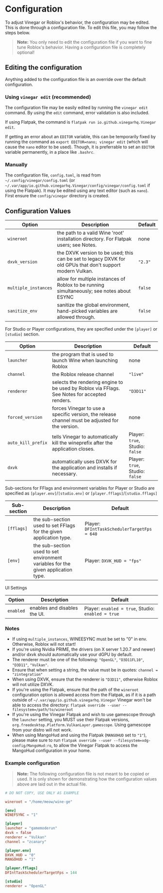 # Configuration

To adjust Vinegar or Roblox's behavior, the configuration may be edited. This is done through a configuration file. To edit this file, you may follow the steps below.

> **Note:** You only need to edit the configuration file if you want to fine tune Roblox's behavior. Having a configuration file is completely optional!

## Editing the configuration

Anything added to the configuration file is an override over the default configuration.

### Using `vinegar edit` (recommended)

The configuration file may be easily edited by running the `vinegar edit` command. By using the `edit` command, error validation is also included.

If using Flatpak, the command is `flatpak run io.github.vinegarhq.Vinegar edit`.

If getting an error about an `EDITOR` variable, this can be temporarily fixed by running the command as `export EDITOR=nano; vinegar edit` (which will cause the `nano` editor to be used). Though, it is preferrable to set an `EDITOR` variable permanently, in a place like `.bashrc`.

### Manually

The configuration file, `config.toml`, is read from `~/.config/vinegar/config.toml` (or `~/.var/app/io.github.vinegarhq.Vinegar/config/vinegar/config.toml` if using the Flatpak). It may be edited using any text editor (such as `nano`). First ensure the `config/vinegar` directory is created.

## Configuration Values

| Option               | Description                                                                                                | Default   |
| -------------------- | ---------------------------------------------------------------------------------------------------------- | --------- |
| `wineroot`           | the path to a valid Wine 'root' installation directory. For Flatpak users; see Notes.                      | none      |
| `dxvk_version`       | the DXVK version to be used; this can be set to legacy DXVK for old GPUs that don't support modern Vulkan. | `"2.3"`   |
| `multiple_instances` | allow for multiple instances of Roblox to be running simultaneously; see notes about ESYNC                 | `false`   |
| `sanitize_env`       | sanitize the global environment, hand-picked variables are allowed through.                                | `false`   |

For Studio or Player configurations, they are specified under the `[player]` or `[studio]` section.

| Option             | Description                                                                                     | Default                         |
| ------------------ | ----------------------------------------------------------------------------------------------- | ------------------------------- |
| `launcher`         | the program that is used to launch Wine when launching Roblox                                   | none                            |
| `channel`          | the Roblox release channel                                                                      | `"live"`                        |
| `renderer`         | selects the rendering engine to be used by Roblox via FFlags. See Notes for accepted renders.   | `"D3D11"`                       |
| `forced_version`   | forces Vinegar to use a specific version, the release channel must be adjusted for the version. | none                            |
| `auto_kill_prefix` | tells Vinegar to automatically kill the wineprefix after the application closes.                | Player: `true`, Studio: `false` |
| `dxvk`             | automatically uses DXVK for the application and installs if necessary.                          | Player: `true`, Studio: `false` |

Sub-sections for FFlags and environment variables for Player or Studio are specified as `[player.env]`/`[studio.env]` or `[player.fflags]`/`[studio.fflags]`

| Sub-section | Description                                                                       | Default                                     |
| ----------- | ----------------------------------------------------------------------------------| ------------------------------------------- |
| `[fflags]`  | the sub-section used to set FFlags for the given application type.                | Player: `DFIntTaskSchedulerTargetFps = 640` |
| `[env]`     | the sub-section used to set environment variables for the given application type. | Player: `DXVK_HUD = "fps"`                  |

UI Settings

| Option      | Description                                                                       | Default                                               |
| ----------- | ----------------------------------------------------------------------------------| ----------------------------------------------------- |
| `enabled`   | enables and disables the UI.                                                      | Player: `enabled = true`, Studio: `enabled = true`    |

### Notes
* If using `multiple_instances`, WINEESYNC must be set to "0" in env. Otherwise, Roblox will not start!
* If you're using Nvidia PRIME, the drivers (on X server 1.20.7 and newer) and/or dxvk should automatically use your dGPU by default.
* The renderer must be one of the following: `"OpenGL"`, `"D3D11FL10"`, `"D3D11"`, `"Vulkan"`.
* Ensure that when setting a string, the value must be in quotes: `channel = "zintegration"`
* When using DXVK, ensure that the renderer is `"D3D11"`, otherwise Roblox will not utilize DXVK.
* If you're using the Flatpak, ensure that the path of the `wineroot` configuration option is allowed access from the Flatpak, as if it is a path outside of `~/.var/app/io.github.vinegarhq.Vinegar` Vinegar won't be able to access the directory: `flatpak override --user --filesystem=/path/to/wineroot`
* If you're using the Vinegar Flatpak and wish to use gamescope through the `launcher` setting, you MUST use their Flatpak versions, `org.freedesktop.Platform.VulkanLayer.gamescope`. Using gamescope from your distro will not work.
* When using MangoHud and using the Flatpak (`MANGOHUD` set to `"1"`), please make sure to run `flatpak override --user --filesystem=xdg-config/MangoHud:ro`, to allow the Vinegar Flatpak to access the MangoHud configuration in your home.

### Example configuration

> **Note:** The following configuration file is not meant to be copied or used. It is only shown for demonstrating how the configuration values above are laid out in the actual file.

```toml
# DO NOT COPY, USE ONLY AS EXAMPLE

wineroot = "/home/meow/wine-ge"

[env]
WINEFSYNC = "1"

[player]
launcher = "gamemoderun"
dxvk = false
renderer = "Vulkan"
channel = "zcanary"

[player.env]
DXVK_HUD = "0"
MANGOHUD = "1"

[player.fflags]
DFIntTaskSchedulerTargetFps = 144

[studio]
renderer = "OpenGL"
```
